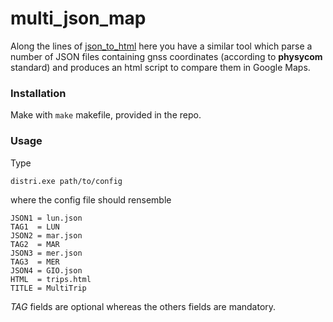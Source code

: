 # multi_json_map
Along the lines of [json_to_html](https://github.com/physycom/json_to_html) here you have a similar tool which parse a number of JSON files containing gnss coordinates (according to **physycom** standard) and produces an html script to compare them in Google Maps.

### Installation
Make with ``make`` makefile, provided in the repo.

### Usage
Type
```
distri.exe path/to/config
```
where the config file should rensemble
```
JSON1 = lun.json
TAG1  = LUN
JSON2 = mar.json
TAG2  = MAR
JSON3 = mer.json
TAG3  = MER
JSON4 = GIO.json
HTML  = trips.html
TITLE = MultiTrip
```
*TAG* fields are optional whereas the others fields are mandatory.
